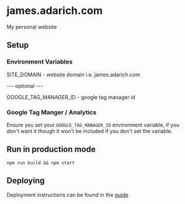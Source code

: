 # james.adarich.com
My personal website

## Setup

### Environment Variables

SITE_DOMAIN - website domain i.e. james.adarich.com

--- optional ---

GOOGLE_TAG_MANAGER_ID - google tag manager id

### Google Tag Manger / Analytics

Ensure you set your `GOOGLE_TAG_MANAGER_ID` environment variable, if you don't want it though it won't be included if you don't set the variable.

## Run in production mode

`npm run build && npm start`

## Deploying

Deployment instructions can be found in the [guide](DEPLOYMENT.md)
